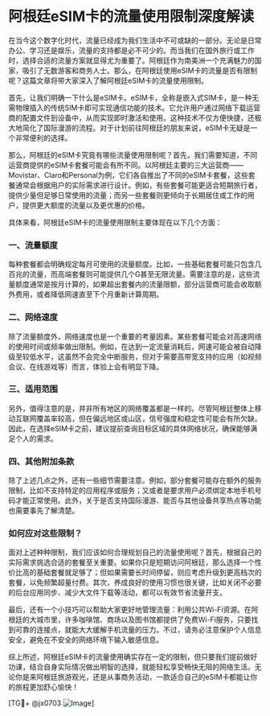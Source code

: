 # 阿根廷eSIM卡的流量使用限制深度解读

在当今这个数字化时代，流量已经成为我们生活中不可或缺的一部分。无论是日常办公、学习还是娱乐，流量的支持都是必不可少的。而当我们在国外旅行或工作时，选择合适的流量方案就显得尤为重要了。阿根廷作为南美洲一个充满魅力的国家，吸引了无数游客和商务人士。那么，在阿根廷使用eSIM卡的流量是否有限制呢？这篇文章将带大家深入了解阿根廷eSIM卡的流量使用限制。

首先，让我们明确一下什么是eSIM卡。eSIM卡，全称是嵌入式SIM卡，是一种无需物理插入的传统SIM卡即可实现通信功能的技术。它允许用户通过网络下载运营商的配置文件到设备中，从而实现即时激活和使用。这种技术不仅方便快捷，还极大地简化了国际漫游的流程。对于计划前往阿根廷的朋友来说，eSIM卡无疑是一个非常便利的选择。

那么，阿根廷的eSIM卡究竟有哪些流量使用限制呢？首先，我们需要知道，不同运营商提供的eSIM卡套餐可能会有所不同。以阿根廷主要的三大运营商——Movistar、Claro和Personal为例，它们各自推出了不同的eSIM卡套餐，这些套餐通常会根据用户的实际需求进行设计。例如，有些套餐可能更适合短期旅行者，提供少量但足够日常使用的流量；而另一些套餐则更倾向于长期居住或工作的用户，提供更大额度的流量以及更优惠的价格。

具体来看，阿根廷eSIM卡的流量使用限制主要体现在以下几个方面：

### 一、流量额度
每种套餐都会明确规定每月可使用的流量额度。比如，一些基础套餐可能只包含几百兆的流量，而高端套餐则可能提供几个G甚至无限流量。需要注意的是，这些流量额度通常是按月计算的，如果超出套餐内的流量限额，部分运营商可能会收取额外费用，或者降低网速直至下个月重新计算周期。

### 二、网络速度
除了流量额度外，网络速度也是一个重要的考量因素。某些套餐可能会对高速网络的使用时间或频率做出限制。例如，在达到一定流量消耗后，网速可能会被自动降级至较低水平，这虽然不会完全中断服务，但对于需要高带宽支持的应用（如视频会议、在线游戏等）而言，体验上会有明显下降。

### 三、适用范围
另外，值得注意的是，并非所有地区的网络覆盖都是一样的。尽管阿根廷整体上移动互联网覆盖率较高，但在偏远地区或山区，信号强度和稳定性可能会有所欠缺。因此，在选择eSIM卡之前，建议提前查询目标区域的具体网络状况，确保能够满足个人的需求。

### 四、其他附加条款
除了上述几点之外，还有一些细节需要注意。例如，部分套餐可能存在额外的服务限制，比如不支持特定的应用程序或服务；又或者是要求用户必须绑定本地手机号码才能正常使用。此外，关于是否支持国际漫游、能否与其他设备共享热点等功能也需要事先了解清楚。

### 如何应对这些限制？
面对上述种种限制，我们应该如何合理规划自己的流量使用呢？首先，根据自己的实际需求挑选合适的套餐至关重要。如果你只是短期访问阿根廷，那么选择一个性价比高的基础套餐就足够了；但如果需要长时间停留，则应考虑升级到更高档次的套餐，以免频繁超量付费。其次，养成良好的使用习惯也很关键，比如关闭不必要的后台应用同步、减少大文件下载等活动，都可以有效节省流量开支。

最后，还有一个小技巧可以帮助大家更好地管理流量：利用公共Wi-Fi资源。在阿根廷的大城市里，许多咖啡馆、商场以及图书馆都提供了免费Wi-Fi服务，只要找到可靠的连接点，就能大大缓解手机流量的压力。不过，请务必注意保护个人信息安全，避免在不安全的网络环境下输入敏感信息。

综上所述，阿根廷eSIM卡的流量使用确实存在一定的限制，但只要我们提前做好功课，结合自身实际情况做出明智的选择，就能轻松享受畅快无阻的网络生活。无论你是来阿根廷旅游观光，还是从事商务活动，一款适合自己的eSIM卡都能让你的旅程更加舒心愉快！

[TG💪+ @jx0703 ![Image](https://github.com/user-attachments/assets/dbca1d08-cadb-493c-b0ec-ad6f7a83f270)]